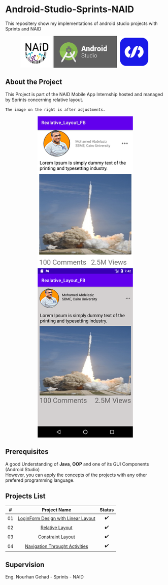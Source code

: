 # Android-Studio-Sprints-NAID
 This repositery show my implementations of  android studio projects with Sprints and NAID



<!-- ![alt-text-1](naid.png "title-1") ![alt-text-2](sprints.png "title-2") -->
<p align="center">
  <img src="naid.png" width="100" />
  <img src="android-studio-logo.png" width="200", height="100" />   
  <img src="sprints.png" width="100" /> 
  
</p>



## About the Project

This Project is part of the NAID Mobile App Internship hosted and managed by Sprints concerning relative layout.

```
The image on the right is after adjustments.
```
<p align="center">
  <img src="relative layout.jpg" width="300" />
  <img src="https://github.com/mohamed-abdelaziz721/Relative-Layout/blob/main/afterAdjust.png" width="300" />
</p>

## Prerequisites

A good Understanding of **Java**, **OOP**  and one of its GUI Components (Android Studio)\
However, you can apply the concepts of the projects with any other prefered programming language.

## Projects List

|  # |                                       Project Name                                       |          Status          |
|:--:|:----------------------------------------------------------------------------------------:|:------------------------:|
| 01 | [LoginForm Design with Linear Layout](https://github.com/mohamed-abdelaziz721/Login-Form) |    :heavy_check_mark:    |
| 02 |          [Relative Layout](https://github.com/mohamed-abdelaziz721/Relative-Layout)          |    :heavy_check_mark:    |
| 03 |          [Constraint Layout](https://github.com/mohamed-abdelaziz721/Constraint-Layout)              |    :heavy_check_mark:    |
| 04 | [Navigation Throught Activities](https://github.com/mohamed-abdelaziz721/Navigation-Throught-Activities)              |    :heavy_check_mark:    |



## Supervision
Eng. Nourhan Gehad - Sprints - NAID
